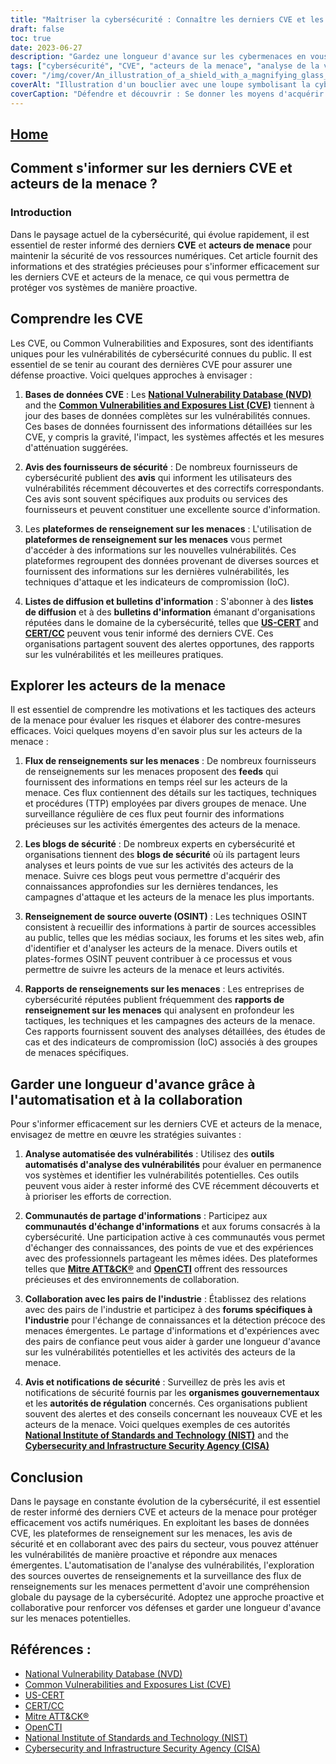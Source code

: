```yaml
---
title: "Maîtriser la cybersécurité : Connaître les derniers CVE et les acteurs de la menace"
draft: false
toc: true
date: 2023-06-27
description: "Gardez une longueur d'avance sur les cybermenaces en vous informant sur les derniers CVE et acteurs de la menace grâce à des stratégies et des ressources efficaces."
tags: ["cybersécurité", "CVE", "acteurs de la menace", "analyse de la vulnérabilité", "renseignements sur les menaces", "partage d'informations", "collaboration avec l'industrie", "avis de sécurité", "NVD", "CVE", "US-CERT", "CERT", "Mitre ATT&CK®", "OpenCTI", "NIST", "CISA", "vulnérabilités en matière de cybersécurité", "menaces émergentes", "défense proactive", "l'analyse automatisée des vulnérabilités", "renseignements provenant de sources ouvertes", "renseignements sur les menaces en temps réel", "tactiques et techniques des acteurs de la menace", "OSINT techniques", "Bases de données CVE", "avis de sécurité des fournisseurs", "blogs sur la sécurité", "flux de renseignements sur les menaces", "communautés d'échange d'informations", "les réglementations gouvernementales"]
cover: "/img/cover/An_illustration_of_a_shield_with_a_magnifying_glass_symboli.png"
coverAlt: "Illustration d'un bouclier avec une loupe symbolisant la cybersécurité."
coverCaption: "Défendre et découvrir : Se donner les moyens d'acquérir des connaissances dans le domaine de la cybersécurité."
---
```


## [Home](/cyber-security-career-playbook-start/)

## Comment s'informer sur les derniers CVE et acteurs de la menace ?

### Introduction

Dans le paysage actuel de la cybersécurité, qui évolue rapidement, il est essentiel de rester informé des derniers **CVE** et **acteurs de menace** pour maintenir la sécurité de vos ressources numériques. Cet article fournit des informations et des stratégies précieuses pour s'informer efficacement sur les derniers CVE et acteurs de la menace, ce qui vous permettra de protéger vos systèmes de manière proactive.

## Comprendre les CVE

Les CVE, ou Common Vulnerabilities and Exposures, sont des identifiants uniques pour les vulnérabilités de cybersécurité connues du public. Il est essentiel de se tenir au courant des dernières CVE pour assurer une défense proactive. Voici quelques approches à envisager :

1. **Bases de données CVE** : Les [**National Vulnerability Database (NVD)**](https://nvd.nist.gov) and the [**Common Vulnerabilities and Exposures List (CVE)**](https://cve.mitre.org) tiennent à jour des bases de données complètes sur les vulnérabilités connues. Ces bases de données fournissent des informations détaillées sur les CVE, y compris la gravité, l'impact, les systèmes affectés et les mesures d'atténuation suggérées.

2. **Avis des fournisseurs de sécurité** : De nombreux fournisseurs de cybersécurité publient des **avis** qui informent les utilisateurs des vulnérabilités récemment découvertes et des correctifs correspondants. Ces avis sont souvent spécifiques aux produits ou services des fournisseurs et peuvent constituer une excellente source d'information.

3. Les **plateformes de renseignement sur les menaces** : L'utilisation de **plateformes de renseignement sur les menaces** vous permet d'accéder à des informations sur les nouvelles vulnérabilités. Ces plateformes regroupent des données provenant de diverses sources et fournissent des informations sur les dernières vulnérabilités, les techniques d'attaque et les indicateurs de compromission (IoC).

4. **Listes de diffusion et bulletins d'information** : S'abonner à des **listes de diffusion** et à des **bulletins d'information** émanant d'organisations réputées dans le domaine de la cybersécurité, telles que [**US-CERT**](https://www.us-cert.gov) and [**CERT/CC**](https://www.cert.org) peuvent vous tenir informé des derniers CVE. Ces organisations partagent souvent des alertes opportunes, des rapports sur les vulnérabilités et les meilleures pratiques.

## Explorer les acteurs de la menace

Il est essentiel de comprendre les motivations et les tactiques des acteurs de la menace pour évaluer les risques et élaborer des contre-mesures efficaces. Voici quelques moyens d'en savoir plus sur les acteurs de la menace :

1. **Flux de renseignements sur les menaces** : De nombreux fournisseurs de renseignements sur les menaces proposent des **feeds** qui fournissent des informations en temps réel sur les acteurs de la menace. Ces flux contiennent des détails sur les tactiques, techniques et procédures (TTP) employées par divers groupes de menace. Une surveillance régulière de ces flux peut fournir des informations précieuses sur les activités émergentes des acteurs de la menace.

2. **Les blogs de sécurité** : De nombreux experts en cybersécurité et organisations tiennent des **blogs de sécurité** où ils partagent leurs analyses et leurs points de vue sur les activités des acteurs de la menace. Suivre ces blogs peut vous permettre d'acquérir des connaissances approfondies sur les dernières tendances, les campagnes d'attaque et les acteurs de la menace les plus importants.

3. **Renseignement de source ouverte (OSINT)** : Les techniques OSINT consistent à recueillir des informations à partir de sources accessibles au public, telles que les médias sociaux, les forums et les sites web, afin d'identifier et d'analyser les acteurs de la menace. Divers outils et plates-formes OSINT peuvent contribuer à ce processus et vous permettre de suivre les acteurs de la menace et leurs activités.

4. **Rapports de renseignements sur les menaces** : Les entreprises de cybersécurité réputées publient fréquemment des **rapports de renseignement sur les menaces** qui analysent en profondeur les tactiques, les techniques et les campagnes des acteurs de la menace. Ces rapports fournissent souvent des analyses détaillées, des études de cas et des indicateurs de compromission (IoC) associés à des groupes de menaces spécifiques.

## Garder une longueur d'avance grâce à l'automatisation et à la collaboration

Pour s'informer efficacement sur les derniers CVE et acteurs de la menace, envisagez de mettre en œuvre les stratégies suivantes :

1. **Analyse automatisée des vulnérabilités** : Utilisez des **outils automatisés d'analyse des vulnérabilités** pour évaluer en permanence vos systèmes et identifier les vulnérabilités potentielles. Ces outils peuvent vous aider à rester informé des CVE récemment découverts et à prioriser les efforts de correction.

2. **Communautés de partage d'informations** : Participez aux **communautés d'échange d'informations** et aux forums consacrés à la cybersécurité. Une participation active à ces communautés vous permet d'échanger des connaissances, des points de vue et des expériences avec des professionnels partageant les mêmes idées. Des plateformes telles que [**Mitre ATT&CK®**](https://attack.mitre.org/) and [**OpenCTI**](https://www.opencti.io/) offrent des ressources précieuses et des environnements de collaboration.

3. **Collaboration avec les pairs de l'industrie** : Établissez des relations avec des pairs de l'industrie et participez à des **forums spécifiques à l'industrie** pour l'échange de connaissances et la détection précoce des menaces émergentes. Le partage d'informations et d'expériences avec des pairs de confiance peut vous aider à garder une longueur d'avance sur les vulnérabilités potentielles et les activités des acteurs de la menace.

4. **Avis et notifications de sécurité** : Surveillez de près les avis et notifications de sécurité fournis par les **organismes gouvernementaux** et les **autorités de régulation** concernés. Ces organisations publient souvent des alertes et des conseils concernant les nouveaux CVE et les acteurs de la menace. Voici quelques exemples de ces autorités [**National Institute of Standards and Technology (NIST)**](https://www.nist.gov) and the [**Cybersecurity and Infrastructure Security Agency (CISA)**](https://www.cisa.gov)

## Conclusion

Dans le paysage en constante évolution de la cybersécurité, il est essentiel de rester informé des derniers CVE et acteurs de la menace pour protéger efficacement vos actifs numériques. En exploitant les bases de données CVE, les plateformes de renseignement sur les menaces, les avis de sécurité et en collaborant avec des pairs du secteur, vous pouvez atténuer les vulnérabilités de manière proactive et répondre aux menaces émergentes. L'automatisation de l'analyse des vulnérabilités, l'exploration des sources ouvertes de renseignements et la surveillance des flux de renseignements sur les menaces permettent d'avoir une compréhension globale du paysage de la cybersécurité. Adoptez une approche proactive et collaborative pour renforcer vos défenses et garder une longueur d'avance sur les menaces potentielles.

## Références :

- [National Vulnerability Database (NVD)](https://nvd.nist.gov)
- [Common Vulnerabilities and Exposures List (CVE)](https://cve.mitre.org)
- [US-CERT](https://www.us-cert.gov)
- [CERT/CC](https://www.cert.org)
- [Mitre ATT&CK®](https://attack.mitre.org/)
- [OpenCTI](https://www.opencti.io/)
- [National Institute of Standards and Technology (NIST)](https://www.nist.gov)
- [Cybersecurity and Infrastructure Security Agency (CISA)](https://www.cisa.gov)
